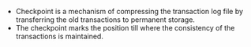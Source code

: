 - Checkpoint is a mechanism of compressing the transaction log file by transferring the old transactions to permanent storage.
- The checkpoint marks the position till where the consistency of the transactions is maintained.